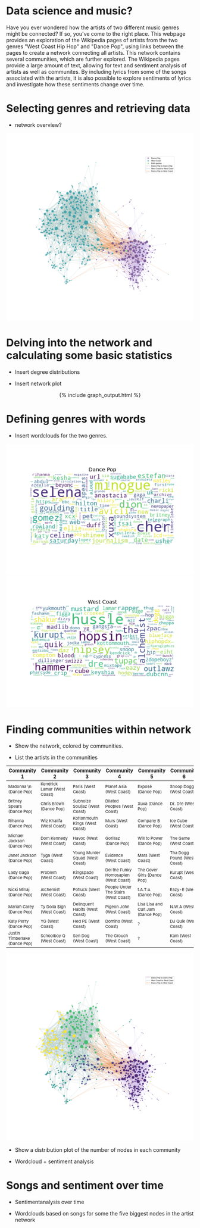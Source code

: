 <style>
td {
  font-size: 11px
}
th {
  font-size: 13px
}
</style>

# Data science and music?
Have you ever wondered how the artists of two different music genres might be connected? If so, you've come to the right place. This webpage provides an exploration of the Wikipedia pages of artists from the two genres "West Coast Hip Hop" and "Dance Pop", using links between the pages to create a network connecting all artists. This network contains several communities, which are further explored. The Wikipedia pages provide a large amount of text, allowing for text and sentiment analysis of artists as well as communites. By including lyrics from some of the songs associated with the artists, it is also possible to explore sentiments of lyrics and investigate how these sentiments change over time.

# Selecting genres and retrieving data
- network overview?
<img src="images/BasicGraph.png" alt="hi" class="inline"/>

# Delving into the network and calculating some basic statistics

- Insert degree distributions

- Insert network plot
<center>
{% include graph_output.html %}
</center>

# Defining genres with words

- Insert wordclouds for the two genres.

<img src="images/DancePop.png" alt="hi" class="inline"/>

<img src="images/WestCoast.png" alt="hi" class="inline"/>

# Finding communities within network

- Show the network, colored by communities.

- List the artists in the communities

| Community 1  | Community 2 | Community 3 | Community 4 | Community 5 | Community 6 |
| ------------- | ------------- | ------------- | ------------- | ------------- | ------------- | 
| Madonna \n (Dance Pop)  | Kendrick Lamar (West Coast) | Paris (West Coast) | Planet Asia (West Coast) | Exposé (Dance Pop) | Snoop Dogg (West Coast) |
| Britney Spears (Dance Pop)  | Chris Brown (Dance Pop) | Subnoize Souljaz (West Coast) | Dilated Peoples (West Coast) | Xuxa (Dance Pop) | Dr. Dre (West Coast) |
| Rihanna (Dance Pop) | Wiz Khalifa (West Coast) | Kottonmouth Kings (West Coast) | Murs (West Coast) | Company B (Dance Pop) | Ice Cube (West Coast) |
| Michael Jackson (Dance Pop) | Dom Kennedy (West Coast) | Havoc (West Coast) | Gorillaz (Dance Pop) | Will to Power (Dance Pop) | The Game (West Coast) |
| Janet Jackson (Dance Pop) | Tyga (West Coast) | Young Murder Squad (West Coast) | Evidence (West Coast) | Mars (West Coast) | Tha Dogg Pound (West Coast) |
| Lady Gaga (Dance Pop) | Problem (West Coast) | Kingspade (West Coast) | Del the Funky Homosapien (West Coast) | The Cover Girls (Dance Pop) | Kurupt (West Coast) |
| Nicki Minaj (Dance Pop) | Alchemist (West Coast) | Potluck (West Coast) | People Under The Stairs (West Coast) | t.A.T.u. (Dance Pop) | Eazy-E (West Coast) |
| Mariah Carey (Dance Pop) | Ty Dolla $ign (West Coast) | Delinquent Habits (West Coast) | Pigeon John (West Coast) | Lisa Lisa and Cult Jam (Dance Pop) | N.W.A (West Coast) |
| Katy Perry (Dance Pop) | YG (West Coast) | Hed PE (West Coast) |  Domino (West Coast) | ? | DJ Quik (West Coast) |
| Justin Timberlake (Dance Pop) | Schoolboy Q (West Coast) | Sen Dog (West Coast) | The Grouch (West Coast) | ? | Kam (West Coast) |


<img src="images/CommunityGraph.png" alt="hi" class="inline"/>

- Show a distribution plot of the number of nodes in each community

- Wordcloud + sentiment analysis

# Songs and sentiment over time

- Sentimentanalysis over time

- Wordclouds based on songs for some the five biggest nodes in the artist network

